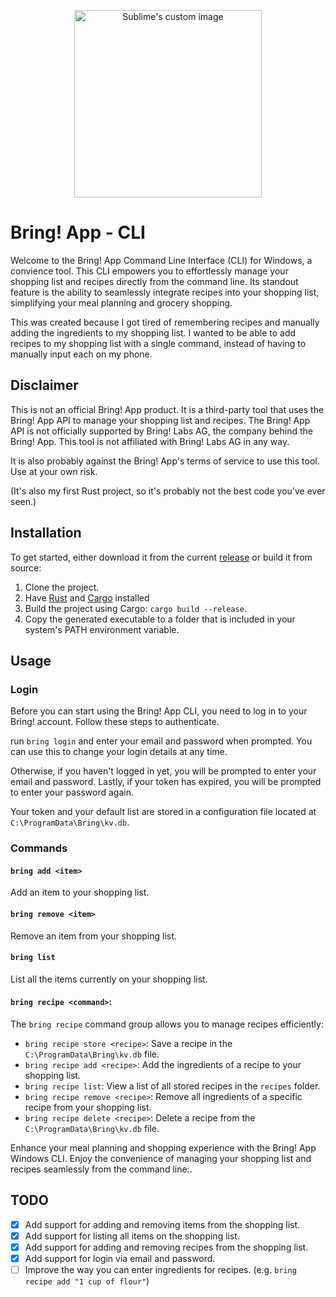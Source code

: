 <p align="center">
    <img width=300px; src="https://github.com/ViktorWelbers/Bring-CLI/assets/74675555/1d419b9d-e295-47dc-85e5-ecd4f51f5784?raw=true" alt="Sublime's custom image"/>
</p>

# Bring! App - CLI

Welcome to the Bring! App Command Line Interface (CLI) for Windows, a convience tool.
This CLI empowers you to effortlessly manage your shopping list and recipes directly from the command line. 
Its standout feature is the ability to seamlessly integrate recipes into your shopping list, simplifying your meal
planning and grocery shopping.

This was created because I got tired of remembering recipes and manually adding the ingredients to my shopping list.
I wanted to be able to add recipes to my shopping list with a single command, instead of having to manually input each
on my phone.

## Disclaimer

This is not an official Bring! App product. It is a third-party tool that uses the Bring! App API to manage your
shopping
list and recipes. The Bring! App API is not officially supported by Bring! Labs AG, the company behind the Bring! App.
This tool is not affiliated with Bring! Labs AG in any way.

It is also probably against the Bring! App's terms of service to use this tool. Use at your own risk.

(It's also my first Rust project, so it's probably not the best code you've ever seen.)

## Installation

To get started, either download it from the current [release](https://github.com/ViktorWelbers/Bring-CLI/releases/tag/v0.0.1) or build it from source:

1. Clone the project.
2. Have [Rust](https://www.rust-lang.org/tools/install) and [Cargo](https://doc.rust-lang.org/cargo/getting-started/installation.html) installed
3. Build the project using Cargo: `cargo build --release`.
4. Copy the generated executable to a folder that is included in your system's PATH environment variable.

## Usage

### Login

Before you can start using the Bring! App CLI, you need to log in to your Bring! account. Follow these steps to
authenticate.

run `bring login` and enter your email and password when prompted. You can use this to change your login details at any
time.

Otherwise, if you haven't logged in yet, you will be prompted to enter your email and password.
Lastly, if your token has expired, you will be prompted to enter your password again.

Your token and your default list are stored in a configuration file located at `C:\ProgramData\Bring\kv.db`.
### Commands

#### `bring add <item>`

Add an item to your shopping list.

#### `bring remove <item>`

Remove an item from your shopping list.

#### `bring list`

List all the items currently on your shopping list.

#### `bring recipe <command>`:

The `bring recipe` command group allows you to manage recipes efficiently:

- `bring recipe store <recipe>`: Save a recipe in the `C:\ProgramData\Bring\kv.db` file.
- `bring recipe add <recipe>`: Add the ingredients of a recipe to your shopping list.
- `bring recipe list`: View a list of all stored recipes in the `recipes` folder.
- `bring recipe remove <recipe>`: Remove all ingredients of a specific recipe from your shopping list.
- `bring recipe delete <recipe>`: Delete a recipe from the `C:\ProgramData\Bring\kv.db` file.

Enhance your meal planning and shopping experience with the Bring! App Windows CLI.
Enjoy the convenience of managing your shopping list and recipes seamlessly from the command line:.

## TODO

- [x] Add support for adding and removing items from the shopping list.
- [x] Add support for listing all items on the shopping list.
- [x] Add support for adding and removing recipes from the shopping list.
- [x] Add support for login via email and password.
- [ ] Improve the way you can enter ingredients for recipes. (e.g. `bring recipe add "1 cup of flour"`)
